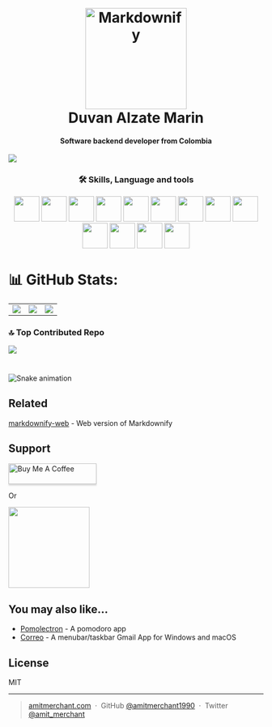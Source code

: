 
<h1 align="center">
  <br>
  <a href="http://duvanportfolio.liveblog365.com/">
    <img src="http://duvanportfolio.liveblog365.com/img/avatar.png" alt="Markdownify" width="200"></a>
  <br>
  Duvan Alzate Marin
  <br>
</h1>

<h4 align="center">Software backend developer from Colombia</h4>

<p align="center">

 [![](https://visitcount.itsvg.in/api?id=Duvan-Alzate&icon=0&color=4)](https://visitcount.itsvg.in)
  
</p>
<h3 align="center">🛠 Skills, Language and tools</h3>

<p align="center">
  <img src="https://cdn.jsdelivr.net/gh/devicons/devicon@latest/icons/vuejs/vuejs-original.svg" width="50" heigth="50" />
  <img src="https://cdn.jsdelivr.net/gh/devicons/devicon@latest/icons/php/php-original.svg" width="50" heigth="50"  />
  <img src="https://cdn.jsdelivr.net/gh/devicons/devicon@latest/icons/xamarin/xamarin-original.svg" width="50" heigth="50"  />
  <img src="https://cdn.jsdelivr.net/gh/devicons/devicon@latest/icons/react/react-original.svg" width="50" heigth="50"  />
    <img src="https://cdn.jsdelivr.net/gh/devicons/devicon@latest/icons/javascript/javascript-original.svg" width="50" heigth="50"  />
    <img src="https://cdn.jsdelivr.net/gh/devicons/devicon@latest/icons/sass/sass-original.svg" width="50" heigth="50"  />
    <img src="https://cdn.jsdelivr.net/gh/devicons/devicon@latest/icons/jquery/jquery-original-wordmark.svg" width="50" heigth="50"  />
    <img src="https://cdn.jsdelivr.net/gh/devicons/devicon@latest/icons/html5/html5-original.svg" width="50" heigth="50"  />
    <img src="https://cdn.jsdelivr.net/gh/devicons/devicon@latest/icons/css3/css3-original.svg" width="50" heigth="50"  />
    <img src="https://cdn.jsdelivr.net/gh/devicons/devicon@latest/icons/dotnetcore/dotnetcore-original.svg" width="50" heigth="50" />
    <img src="https://cdn.jsdelivr.net/gh/devicons/devicon@latest/icons/microsoftsqlserver/microsoftsqlserver-plain-wordmark.svg" width="50" heigth="50" />
    <img src="https://cdn.jsdelivr.net/gh/devicons/devicon@latest/icons/mysql/mysql-plain-wordmark.svg" width="50" heigth="50"  />
    <img src="https://cdn.jsdelivr.net/gh/devicons/devicon@latest/icons/git/git-original.svg" width="50" heigth="50"  />
</p>

# 📊 GitHub Stats:
<table>
  <tr>
    <td>
      <img src="https://github-readme-stats.vercel.app/api?username=Duvan-Alzate&theme=default_repocard&hide_border=false&include_all_commits=true&count_private=true" />
    </td>
    <td>
      <img src="https://github-readme-streak-stats.herokuapp.com/?user=Duvan-Alzate&theme=default_repocard&hide_border=false" />
    </td>
    <td>
      <img src="https://github-readme-stats.vercel.app/api/top-langs/?username=Duvan-Alzate&theme=default_repocard&hide_border=false&include_all_commits=true&count_private=true&layout=compact" />
    </td>
  </tr>
</table>

### 🔝 Top Contributed Repo
![](https://github-contributor-stats.vercel.app/api?username=Duvan-Alzate&limit=5&theme=default&combine_all_yearly_contributions=true)

###

<br clear="both">

<img src="https://raw.githubusercontent.com/Duvan-Alzate/Duvan-Alzate/output/snake.svg" alt="Snake animation" />

###

## Related

[markdownify-web](https://github.com/amitmerchant1990/markdownify-web) - Web version of Markdownify

## Support

<a href="https://www.buymeacoffee.com/5Zn8Xh3l9" target="_blank"><img src="https://www.buymeacoffee.com/assets/img/custom_images/purple_img.png" alt="Buy Me A Coffee" style="height: 41px !important;width: 174px !important;box-shadow: 0px 3px 2px 0px rgba(190, 190, 190, 0.5) !important;-webkit-box-shadow: 0px 3px 2px 0px rgba(190, 190, 190, 0.5) !important;" ></a>

<p>Or</p> 

<a href="https://www.patreon.com/amitmerchant">
	<img src="https://c5.patreon.com/external/logo/become_a_patron_button@2x.png" width="160">
</a>

## You may also like...

- [Pomolectron](https://github.com/amitmerchant1990/pomolectron) - A pomodoro app
- [Correo](https://github.com/amitmerchant1990/correo) - A menubar/taskbar Gmail App for Windows and macOS

## License

MIT

---

> [amitmerchant.com](https://www.amitmerchant.com) &nbsp;&middot;&nbsp;
> GitHub [@amitmerchant1990](https://github.com/amitmerchant1990) &nbsp;&middot;&nbsp;
> Twitter [@amit_merchant](https://twitter.com/amit_merchant)

